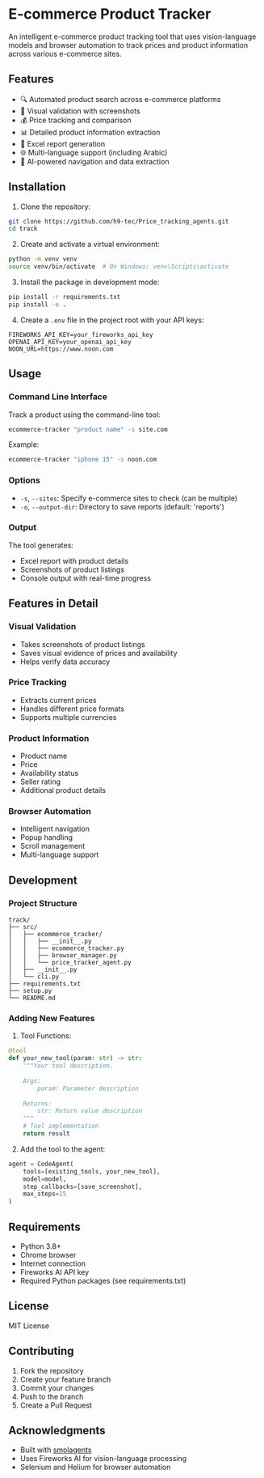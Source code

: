 # E-commerce Product Tracker

An intelligent e-commerce product tracking tool that uses vision-language models and browser automation to track prices and product information across various e-commerce sites.

## Features

- 🔍 Automated product search across e-commerce platforms
- 📸 Visual validation with screenshots
- 💰 Price tracking and comparison
- 📊 Detailed product information extraction
- 📝 Excel report generation
- 🌐 Multi-language support (including Arabic)
- 🤖 AI-powered navigation and data extraction

## Installation

1. Clone the repository:
```bash
git clone https://github.com/h9-tec/Price_tracking_agents.git
cd track
```

2. Create and activate a virtual environment:
```bash
python -m venv venv
source venv/bin/activate  # On Windows: venv\Scripts\activate
```

3. Install the package in development mode:
```bash
pip install -r requirements.txt
pip install -e .
```

4. Create a `.env` file in the project root with your API keys:
```env
FIREWORKS_API_KEY=your_fireworks_api_key
OPENAI_API_KEY=your_openai_api_key
NOON_URL=https://www.noon.com
```

## Usage

### Command Line Interface

Track a product using the command-line tool:

```bash
ecommerce-tracker "product name" -s site.com
```

Example:
```bash
ecommerce-tracker "iphone 15" -s noon.com
```

### Options

- `-s`, `--sites`: Specify e-commerce sites to check (can be multiple)
- `-o`, `--output-dir`: Directory to save reports (default: 'reports')

### Output

The tool generates:
- Excel report with product details
- Screenshots of product listings
- Console output with real-time progress

## Features in Detail

### Visual Validation
- Takes screenshots of product listings
- Saves visual evidence of prices and availability
- Helps verify data accuracy

### Price Tracking
- Extracts current prices
- Handles different price formats
- Supports multiple currencies

### Product Information
- Product name
- Price
- Availability status
- Seller rating
- Additional product details

### Browser Automation
- Intelligent navigation
- Popup handling
- Scroll management
- Multi-language support

## Development

### Project Structure
```
track/
├── src/
│   ├── ecommerce_tracker/
│   │   ├── __init__.py
│   │   ├── ecommerce_tracker.py
│   │   ├── browser_manager.py
│   │   └── price_tracker_agent.py
│   ├── __init__.py
│   └── cli.py
├── requirements.txt
├── setup.py
└── README.md
```

### Adding New Features

1. Tool Functions:
```python
@tool
def your_new_tool(param: str) -> str:
    """Your tool description.
    
    Args:
        param: Parameter description
        
    Returns:
        str: Return value description
    """
    # Tool implementation
    return result
```

2. Add the tool to the agent:
```python
agent = CodeAgent(
    tools=[existing_tools, your_new_tool],
    model=model,
    step_callbacks=[save_screenshot],
    max_steps=15
)
```

## Requirements

- Python 3.8+
- Chrome browser
- Internet connection
- Fireworks AI API key
- Required Python packages (see requirements.txt)

## License

MIT License

## Contributing

1. Fork the repository
2. Create your feature branch
3. Commit your changes
4. Push to the branch
5. Create a Pull Request

## Acknowledgments

- Built with [smolagents](https://github.com/smol-ai/smolagents)
- Uses Fireworks AI for vision-language processing
- Selenium and Helium for browser automation 
